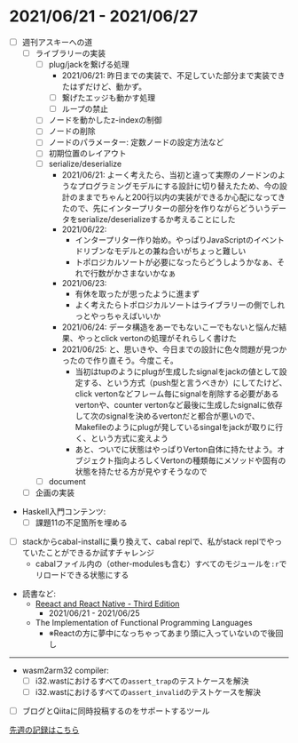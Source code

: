 # 2021/06/21 - 2021/06/27

- [ ] 週刊アスキーへの道
    - [ ] ライブラリーの実装
        - [ ] plug/jackを繋げる処理
            - 2021/06/21: 昨日までの実装で、不足していた部分まで実装できたはずだけど、動かず。
            - [ ] 繋げたエッジも動かす処理
            - [ ] ループの禁止
        - [ ] ノードを動かしたz-indexの制御
        - [ ] ノードの削除
        - [ ] ノードのパラメーター: 定数ノードの設定方法など
        - [ ] 初期位置のレイアウト
        - [ ] serialize/deserialize
            - 2021/06/21: よーく考えたら、当初と違って実際のノードンのようなプログラミングモデルにする設計に切り替えたため、今の設計のままでちゃんと200行以内の実装ができるか心配になってきたので、先にインタープリターの部分を作りながらどういうデータをserialize/deserializeするか考えることにした
            - 2021/06/22:
                - インタープリター作り始め。やっぱりJavaScriptのイベントドリブンなモデルとの兼ね合いがちょっと難しい
                - トポロジカルソートが必要になったらどうしようかなぁ、それで行数がかさまないかなぁ
            - 2021/06/23:
                - 有休を取ったが思ったように進まず
                - よく考えたらトポロジカルソートはライブラリーの側でしれっとやっちゃえばいいか
            - 2021/06/24: データ構造をあーでもないこーでもないと悩んだ結果、やっとclick vertonの処理がそれらしく書けた
            - 2021/06/25: と、思いきや、今日までの設計に色々問題が見つかったので作り直そう。今度こそ。
                - 当初はtupのようにplugが生成したsignalをjackの値として設定する、という方式（push型と言うべきか）にしてたけど、click vertonなどフレーム毎にsignalを削除する必要があるvertonや、counter vertonなど最後に生成したsignalに依存して次のsignalを決めるvertonだと都合が悪いので、Makefileのようにplugが発しているsingalをjackが取りに行く、という方式に変えよう
                - あと、ついでに状態はやっぱりVerton自体に持たせよう。オブジェクト指向よろしくVertonの種類毎にメソッドや固有の状態を持たせる方が見やすそうなので
        - [ ] document
    - [ ] 企画の実装
- Haskell入門コンテンツ:
    - [ ] 課題11の不足箇所を埋める
- [ ] stackからcabal-installに乗り換えて、cabal replで、私がstack replでやっていたことができるか試すチャレンジ
    - cabalファイル内の（other-modulesも含む）すべてのモジュールを`:r`でリロードできる状態にする
- 読書など:
    - [Reeact and React Native - Third Edition](https://www.packtpub.com/product/react-and-react-native-third-edition/9781839211140)
        - 2021/06/21 - 2021/06/25
    - The Implementation of Functional Programming Languages
        - ※Reactの方に夢中になっちゃってあまり頭に入っていないので後回し

------

- wasm2arm32 compiler:
    - [ ] i32.wastにおけるすべての`assert_trap`のテストケースを解決
    - [ ] i32.wastにおけるすべての`assert_invalid`のテストケースを解決
- [ ] ブログとQiitaに同時投稿するのをサポートするツール

[先週の記録はこちら](https://github.com/igrep/daily-commits/blob/3908b1f20014a5bc412d51d81ba08d08a40a3f0b/yesterday.md)
